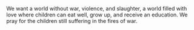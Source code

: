 We want a world without war, violence, and slaughter, a world filled with love where children can eat well, grow up, and receive an education. We pray for the children still suffering in the fires of war.

